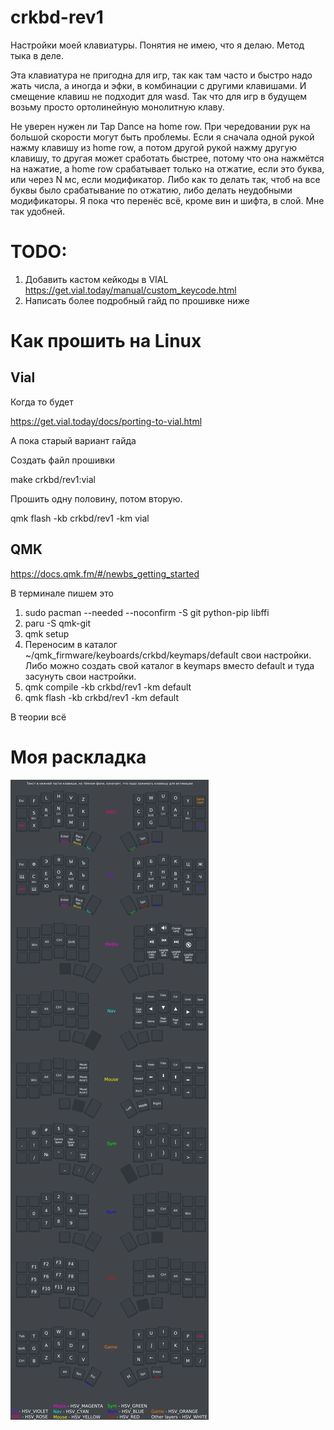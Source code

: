 # crkbd-rev1

Настройки моей клавиатуры. Понятия не имею, что я делаю. Метод тыка в деле.

Эта клавиатура не пригодна для игр, так как там часто и быстро надо жать числа, а иногда и эфки, в комбинации с другими клавишами. И смещение клавиш не подходит для wasd. Так что для игр в будущем возьму просто ортолинейную монолитную клаву.

Не уверен нужен ли Tap Dance на home row. При чередовании рук на большой скорости могут быть проблемы. Если я сначала одной рукой нажму клавишу из home row, а потом другой рукой нажму другую клавишу, то другая может сработать быстрее, потому что она нажмётся на нажатие, а home row срабатывает только на отжатие, если это буква, или через N мс, если модификатор. Либо как то делать так, чтоб на все буквы было срабатывание по отжатию, либо делать неудобными модификаторы. Я пока что перенёс всё, кроме вин и шифта, в слой. Мне так удобней.

# TODO: 
1) Добавить кастом кейкоды в VIAL https://get.vial.today/manual/custom_keycode.html
2) Написать более подробный гайд по прошивке ниже

# Как прошить на Linux

## Vial

Когда то будет

https://get.vial.today/docs/porting-to-vial.html

А пока старый вариант гайда

Создать файл прошивки

make crkbd/rev1:vial

Прошить одну половину, потом вторую.

qmk flash -kb crkbd/rev1 -km vial

## QMK

https://docs.qmk.fm/#/newbs_getting_started

В терминале пишем это
1) sudo pacman --needed --noconfirm -S git python-pip libffi 
2) paru -S qmk-git
3) qmk setup 
4) Переносим в каталог ~/qmk_firmware/keyboards/crkbd/keymaps/default свои настройки. Либо можно создать свой каталог в keymaps вместо default и туда засунуть свои настройки.
5) qmk compile -kb crkbd/rev1 -km default
6) qmk flash -kb crkbd/rev1 -km default

В теории всё

# Моя раскладка
![Keyboard](/img/layers.png)
